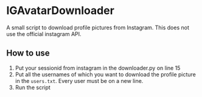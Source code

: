 # IGAvatarDownloader
A small script to download profile pictures from Instagram. This does not use the official instagram API.


## How to use
1. Put your sessionid from instagram in the downloader.py on line 15
2. Put all the usernames of which you want to download the profile picture in the `users.txt`. Every user must be on a new line.
3. Run the script
